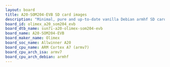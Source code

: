 ```yaml
---
layout: board
title: A20-SOM204-EVB SD card images
description: "Minimal, pure and up-to-date vanilla Debian armhf SD card images for A20-SOM204-EVB by Olimex, SoC: Allwinner A20, CPU ISA: armv7"
board_id: olimex_a20_som204_evb
board_dtb_name: sun7i-a20-olimex-som204-evb
board_name: A20-SOM204-EVB
board_maker_name: Olimex
board_soc_name: Allwinner A20
board_cpu_name: ARM Cortex A7 (armv7)
board_cpu_arch_isa: armv7
board_cpu_arch_debian: armhf
---
```

